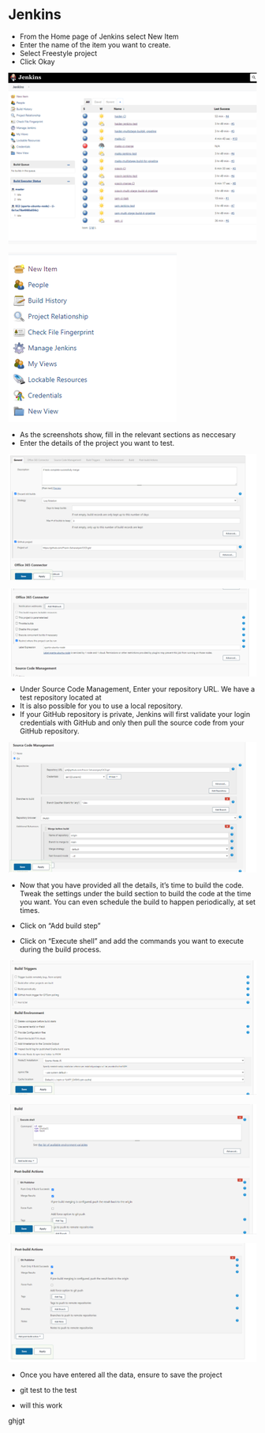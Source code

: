 # Jenkins


- From the Home page of Jenkins select New Item
- Enter the name of the item you want to create. 
- Select Freestyle project
- Click Okay

![](../images/Screenshot%202022-09-01%20155713.png)

![](../images/Screenshot%202022-09-01%20155728.png)

- As the screenshots show, fill in the relevant sections as neccesary 
- Enter the details of the project you want to test.



![](../images/Screenshot%202022-09-01%20155850.png)


![](../images/Screenshot%202022-09-01%20155901.png)

- Under Source Code Management, Enter your repository URL. We have a test repository located at
- It is also possible for you to use a local repository.
- If your GitHub repository is private, Jenkins will first validate your login credentials with GitHub and only then pull the source code from your GitHub repository.


![](../images/Screenshot%202022-09-01%20155915.png)

- Now that you have provided all the details, it’s time to build the code. Tweak the settings under the build section to build the code at the time you want. You can even schedule the build to happen periodically, at set times.

- Click on “Add build step”
-  Click on “Execute shell” and add the commands you want to execute during the build process.


![](../images/Screenshot%202022-09-01%20155931.png)

![](../images/Screenshot%202022-09-01%20155944.png)

![](../images/Screenshot%202022-09-01%20155954.png)

- Once you have entered all the data, ensure to save the project



- git test to the test

- will this work

ghjgt